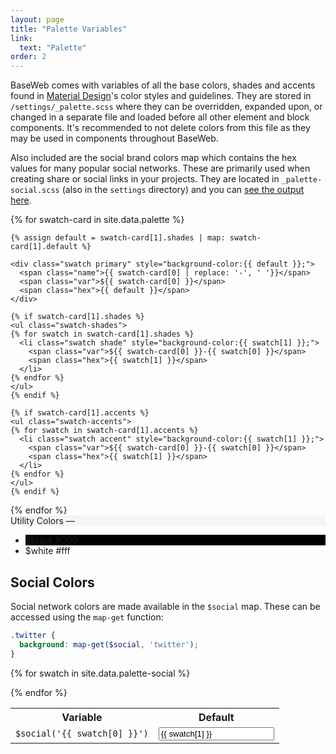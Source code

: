 ```yaml
---
layout: page
title: "Palette Variables"
link:
  text: "Palette"
order: 2
---
```


BaseWeb comes with variables of all the base colors, shades and accents found in [Material Design](https://material.io/guidelines/style/color.html)'s color styles and guidelines. They are stored in `/settings/_palette.scss` where they can be overridden, expanded upon, or changed in a separate file and loaded before all other element and block components. It's recommended to not delete colors from this file as they may be used in components throughout BaseWeb.

Also included are the social brand colors map which contains the hex values for many popular social networks. These are primarily used when creating share or social links in your projects. They are located in `_palette-social.scss` (also in the `settings` directory) and you can [see the output here](#social-colors).

<div class="swatch-card-wrap">

  {% for swatch-card in site.data.palette %}
  <div class="swatch-card">

    {% assign default = swatch-card[1].shades | map: swatch-card[1].default %}

    <div class="swatch primary" style="background-color:{{ default }};">
      <span class="name">{{ swatch-card[0] | replace: '-', ' '}}</span>
      <span class="var">${{ swatch-card[0] }}</span>
      <span class="hex">{{ default }}</span>
    </div>

    {% if swatch-card[1].shades %}
    <ul class="swatch-shades">
    {% for swatch in swatch-card[1].shades %}
      <li class="swatch shade" style="background-color:{{ swatch[1] }};">
        <span class="var">${{ swatch-card[0] }}-{{ swatch[0] }}</span>
        <span class="hex">{{ swatch[1] }}</span>
      </li>
    {% endfor %}
    </ul>
    {% endif %}

    {% if swatch-card[1].accents %}
    <ul class="swatch-accents">
    {% for swatch in swatch-card[1].accents %}
      <li class="swatch accent" style="background-color:{{ swatch[1] }};">
        <span class="var">${{ swatch-card[0] }}-{{ swatch[0] }}</span>
        <span class="hex">{{ swatch[1] }}</span>
      </li>
    {% endfor %}
    </ul>
    {% endif %}

  </div>
  {% endfor %}

  <div class="swatch-card">
    <div class="swatch primary" style="background-color:#f5f5f5;">
      <span class="name">Utility Colors</span>
      <span class="var">&mdash;</span>
      <span class="hex"></span>
    </div>
    <ul class="swatch-shades">
      <li class="swatch shade" style="background-color:#000;">
        <span class="var">$black</span>
        <span class="hex">#000</span>
      </li>
      <li class="swatch shade" style="background-color:#fff;">
        <span class="var">$white</span>
        <span class="hex">#fff</span>
      </li>
    </ul>
  </div>

</div><!-- .swatch-card-wrap -->

## Social Colors

Social network colors are made available in the `$social` map. These can be accessed using the `map-get` function:

```scss
.twitter {
  background: map-get($social, 'twitter');
}
```

<table class="table table-docs">
  <tr>
    <th>Variable</th>
    <th>Default</th>
  </tr>

  {% for swatch in site.data.palette-social %}
  <tr>
    <td><code>$social('{{ swatch[0] }}')</code></td>
    <td>
      <div class="swatch-wrap">
        <span class="swatch bg-{{ swatch[0] }}" style="background: {{ swatch[1] }};"></span>
        <input type="text" class="input swatch-value" onclick="this.select()" value="{{ swatch[1] }}" readonly="">
      </div>
    </td>
  </tr>
  {% endfor %}

</table>
